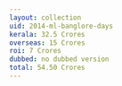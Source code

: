 ```yaml
---
layout: collection
uid: 2014-ml-banglore-days
kerala: 32.5 Crores
overseas: 15 Crores
roi: 7 Crores
dubbed: no dubbed version
total: 54.50 Crores
---
```


